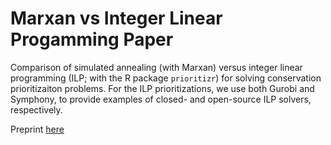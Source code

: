 # Marxan vs Integer Linear Progamming Paper

Comparison of simulated annealing (with Marxan) versus integer linear programming (ILP; with the R package `prioritizr`) for solving conservation prioritizaiton problems. For the ILP prioritizations, we use both Gurobi and Symphony, to provide examples of closed- and open-source ILP solvers, respectively.

Preprint [here](https://www.biorxiv.org/content/10.1101/847632v1.abstract)
